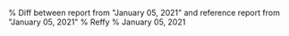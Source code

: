 % Diff between report from "January 05, 2021" and reference report from "January 05, 2021"
% Reffy
% January 05, 2021

